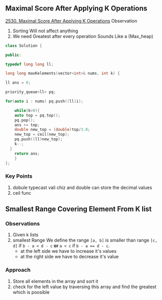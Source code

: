 ## Maximal Score After Applying K Operations
[2530. Maximal Score After Applying K Operations](https://leetcode.com/problems/maximal-score-after-applying-k-operations/)
Observation 
1. Sorting Will not affect anything 
2. We need Greatest after every operation Sounds Like a (Max_heap) 
```cpp
class Solution {

public:

typedef long long ll;

long long maxKelements(vector<int>& nums, int k) {

ll ans = 0;

priority_queue<ll> pq;

for(auto i : nums) pq.push((ll)i);

	while(k>0){
	auto top = pq.top();
	pq.pop();
	ans += top;
	double new_top = (double)top/3.0;
	new_top = ceil(new_top);
	pq.push((ll)new_top);
	k--;
  }
	return ans;
	}
};
```
### Key Points 
1. dobule typecast vali chiz and double can store the decimal values 
2. ceil func
## Smallest Range Covering Element From K list 
### Observations 
1. Given k lists 
2. smallest Range 
   We define the range `[a, b]` is smaller than range `[c, d]` if `b - a < d - c` **or** `a < c` if `b - a == d - c`.
   - at the left side we have to increase it's values 
   - at the right side we have to decrease it's value 
### Approach 
1. Store all elements in the array and sort it 
2. check for the left value by traversing this array and find the greatest which is poosible 

  